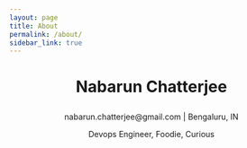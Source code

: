 ```yaml
---
layout: page
title: About
permalink: /about/
sidebar_link: true
---
```

<h1> <p align="center" class="light"> <strong>Nabarun</strong> Chatterjee </p> </h1>
<p align="center" class="light"> nabarun.chatterjee@gmail.com | Bengaluru, IN </p>

<p align="center"> Devops Engineer, Foodie, Curious </p>
